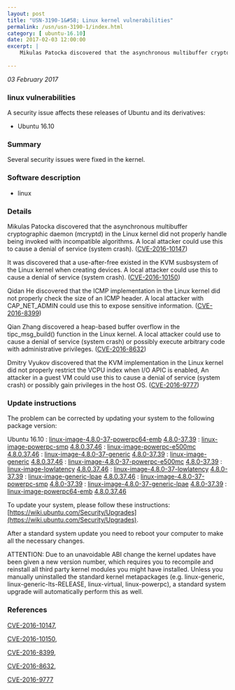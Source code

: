 ```yaml
---
layout: post
title: "USN-3190-1&#58; Linux kernel vulnerabilities"
permalink: /usn/usn-3190-1/index.html
category: [ ubuntu-16.10]
date: 2017-02-03 12:00:00
excerpt: |
    Mikulas Patocka discovered that the asynchronous multibuffer cryptographic daemon (mcryptd) in the Linux kernel did not properly handle being invoked with incompatible algorithms. A local attacker could use this to cause a denial of service (system crash). ([CVE-2016-10147](http://people.ubuntu.com/~ubuntu-security/cve/CVE-2016-10147))
    
--- 
```

 
 

*03 February 2017*

### linux vulnerabilities

A security issue affects these releases of Ubuntu and its derivatives:

* Ubuntu 16.10

### Summary

Several security issues were fixed in the kernel. 

### Software description

* linux 

### Details

Mikulas Patocka discovered that the asynchronous multibuffer cryptographic daemon (mcryptd) in the Linux kernel did not properly handle being invoked with incompatible algorithms. A local attacker could use this to cause a denial of service (system crash). ([CVE-2016-10147](http://people.ubuntu.com/~ubuntu-security/cve/CVE-2016-10147))

It was discovered that a use-after-free existed in the KVM susbsystem of the Linux kernel when creating devices. A local attacker could use this to cause a denial of service (system crash). ([CVE-2016-10150](http://people.ubuntu.com/~ubuntu-security/cve/CVE-2016-10150))

Qidan He discovered that the ICMP implementation in the Linux kernel did not properly check the size of an ICMP header. A local attacker with CAP_NET_ADMIN could use this to expose sensitive information. ([CVE-2016-8399](http://people.ubuntu.com/~ubuntu-security/cve/CVE-2016-8399))

Qian Zhang discovered a heap-based buffer overflow in the tipc_msg_build() function in the Linux kernel. A local attacker could use to cause a denial of service (system crash) or possibly execute arbitrary code with administrative privileges. ([CVE-2016-8632](http://people.ubuntu.com/~ubuntu-security/cve/CVE-2016-8632))

Dmitry Vyukov discovered that the KVM implementation in the Linux kernel did not properly restrict the VCPU index when I/O APIC is enabled, An attacker in a guest VM could use this to cause a denial of service (system crash) or possibly gain privileges in the host OS. ([CVE-2016-9777](http://people.ubuntu.com/~ubuntu-security/cve/CVE-2016-9777)) 

### Update instructions

The problem can be corrected by updating your system to the following package version:

Ubuntu 16.10
 : [linux-image-4.8.0-37-powerpc64-emb](https://launchpad.net/ubuntu/+source/linux) <span> [4.8.0-37.39](https://launchpad.net/ubuntu/+source/linux/4.8.0-37.39) </span> 
 : [linux-image-powerpc-smp](https://launchpad.net/ubuntu/+source/linux) <span> [4.8.0.37.46](https://launchpad.net/ubuntu/+source/linux/4.8.0-37.39) </span> 
 : [linux-image-powerpc-e500mc](https://launchpad.net/ubuntu/+source/linux) <span> [4.8.0.37.46](https://launchpad.net/ubuntu/+source/linux/4.8.0-37.39) </span> 
 : [linux-image-4.8.0-37-generic](https://launchpad.net/ubuntu/+source/linux) <span> [4.8.0-37.39](https://launchpad.net/ubuntu/+source/linux/4.8.0-37.39) </span> 
 : [linux-image-generic](https://launchpad.net/ubuntu/+source/linux) <span> [4.8.0.37.46](https://launchpad.net/ubuntu/+source/linux/4.8.0-37.39) </span> 
 : [linux-image-4.8.0-37-powerpc-e500mc](https://launchpad.net/ubuntu/+source/linux) <span> [4.8.0-37.39](https://launchpad.net/ubuntu/+source/linux/4.8.0-37.39) </span> 
 : [linux-image-lowlatency](https://launchpad.net/ubuntu/+source/linux) <span> [4.8.0.37.46](https://launchpad.net/ubuntu/+source/linux/4.8.0-37.39) </span> 
 : [linux-image-4.8.0-37-lowlatency](https://launchpad.net/ubuntu/+source/linux) <span> [4.8.0-37.39](https://launchpad.net/ubuntu/+source/linux/4.8.0-37.39) </span> 
 : [linux-image-generic-lpae](https://launchpad.net/ubuntu/+source/linux) <span> [4.8.0.37.46](https://launchpad.net/ubuntu/+source/linux/4.8.0-37.39) </span> 
 : [linux-image-4.8.0-37-powerpc-smp](https://launchpad.net/ubuntu/+source/linux) <span> [4.8.0-37.39](https://launchpad.net/ubuntu/+source/linux/4.8.0-37.39) </span> 
 : [linux-image-4.8.0-37-generic-lpae](https://launchpad.net/ubuntu/+source/linux) <span> [4.8.0-37.39](https://launchpad.net/ubuntu/+source/linux/4.8.0-37.39) </span> 
 : [linux-image-powerpc64-emb](https://launchpad.net/ubuntu/+source/linux) <span> [4.8.0.37.46](https://launchpad.net/ubuntu/+source/linux/4.8.0-37.39) </span> 

To update your system, please follow these instructions: [https://wiki.ubuntu.com/Security/Upgrades](https://wiki.ubuntu.com/Security/Upgrades).

After a standard system update you need to reboot your computer to make all the necessary changes.

ATTENTION: Due to an unavoidable ABI change the kernel updates have been given a new version number, which requires you to recompile and reinstall all third party kernel modules you might have installed. Unless you manually uninstalled the standard kernel metapackages (e.g. linux-generic, linux-generic-lts-RELEASE, linux-virtual, linux-powerpc), a standard system upgrade will automatically perform this as well. 

### References

 
 [CVE-2016-10147](http://people.ubuntu.com/~ubuntu-security/cve/CVE-2016-10147), 

 [CVE-2016-10150](http://people.ubuntu.com/~ubuntu-security/cve/CVE-2016-10150), 

 [CVE-2016-8399](http://people.ubuntu.com/~ubuntu-security/cve/CVE-2016-8399), 

 [CVE-2016-8632](http://people.ubuntu.com/~ubuntu-security/cve/CVE-2016-8632), 

 [CVE-2016-9777](http://people.ubuntu.com/~ubuntu-security/cve/CVE-2016-9777)
 

